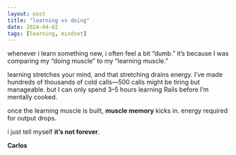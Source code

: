 ```yaml
---
layout: post
title: "learning vs doing"
date: 2024-04-02
tags: [learning, mindset]
---
```


whenever i learn something new, i often feel a bit “dumb.” it’s because I was comparing my “doing muscle” to my “learning muscle.”

learning stretches your mind, and that stretching drains energy. I’ve made hundreds of thousands of cold calls—500 calls might be tiring but manageable. but I can only spend 3–5 hours learning Rails before I’m mentally cooked.

once the learning muscle is built, **muscle memory** kicks in. energy required for output drops.

i just tell myself **it’s not forever**.

**Carlos**
